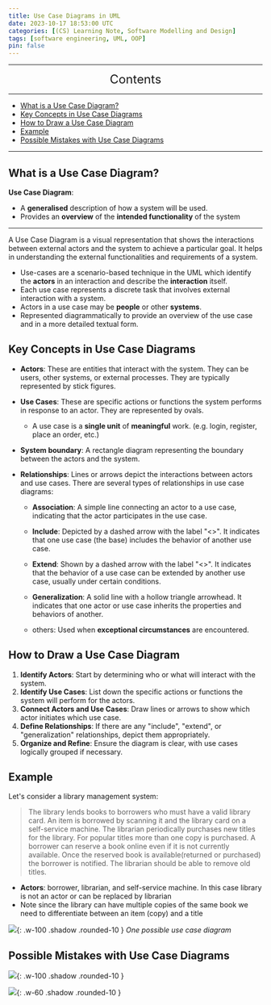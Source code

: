 ```yaml
---
title: Use Case Diagrams in UML
date: 2023-10-17 18:53:00 UTC
categories: [(CS) Learning Note, Software Modelling and Design]
tags: [software engineering, UML, OOP]
pin: false
---
```


---
<center><font size='5'> Contents </font></center>

---

<!-- TOC -->
  * [What is a Use Case Diagram?](#what-is-a-use-case-diagram)
  * [Key Concepts in Use Case Diagrams](#key-concepts-in-use-case-diagrams)
  * [How to Draw a Use Case Diagram](#how-to-draw-a-use-case-diagram)
  * [Example](#example)
  * [Possible Mistakes with Use Case Diagrams](#possible-mistakes-with-use-case-diagrams)
<!-- TOC -->

---

## What is a Use Case Diagram?

**Use Case Diagram**:
- A **generalised** description of how a system will be used.
- Provides an **overview** of the **intended functionality** of the system

---

A Use Case Diagram is a visual representation that shows the interactions between external actors and the system to achieve a particular goal. It helps in understanding the external functionalities and requirements of a system.

- Use-cases are a scenario-based technique in the UML which identify the **actors** in an interaction and describe the **interaction** itself.
- Each use case represents a discrete task that involves external interaction with a system.
- Actors in a use case may be **people** or other **systems**.
- Represented diagrammatically to provide an overview of the use case and in a more detailed textual form.

## Key Concepts in Use Case Diagrams

- **Actors**: These are entities that interact with the system. They can be users, other systems, or external processes. They are typically represented by stick figures.

- **Use Cases**: These are specific actions or functions the system performs in response to an actor. They are represented by ovals.
  - A use case is a **single unit** of **meaningful** work. (e.g. login, register, place an order, etc.)

- **System boundary**: A rectangle diagram representing the boundary between the actors and the system.

- **Relationships**: Lines or arrows depict the interactions between actors and use cases. There are several types of relationships in use case diagrams:

  - **Association**: A simple line connecting an actor to a use case, indicating that the actor participates in the use case.

  - **Include**: Depicted by a dashed arrow with the label "<<include>>". It indicates that one use case (the base) includes the behavior of another use case.

  - **Extend**: Shown by a dashed arrow with the label "<<extend>>". It indicates that the behavior of a use case can be extended by another use case, usually under certain conditions.

  - **Generalization**: A solid line with a hollow triangle arrowhead. It indicates that one actor or use case inherits the properties and behaviors of another.

  - others: Used when **exceptional circumstances** are encountered.

## How to Draw a Use Case Diagram

1. **Identify Actors**: Start by determining who or what will interact with the system.
2. **Identify Use Cases**: List down the specific actions or functions the system will perform for the actors.
3. **Connect Actors and Use Cases**: Draw lines or arrows to show which actor initiates which use case.
4. **Define Relationships**: If there are any "include", "extend", or "generalization" relationships, depict them appropriately.
5. **Organize and Refine**: Ensure the diagram is clear, with use cases logically grouped if necessary.

## Example

Let's consider a library management system:

> The library lends books to borrowers who must have a valid library card. An item is borrowed by scanning it and the library card on a self-service machine. The librarian periodically purchases new titles for the library. For popular titles more than one copy is purchased. A borrower can reserve a book online even if it is not currently available. Once the reserved book is available(returned or purchased) the borrower is notified. The librarian should be able to remove old titles.


- **Actors**: borrower, librarian, and self-service machine. In this case library is not an actor or can be replaced by librarian
- Note since the library can have multiple copies of the same book we need to differentiate between an item (copy) and a title

![](https://i.postimg.cc/y6TfJJyW/1696535555182.png){: .w-100 .shadow .rounded-10 }
_One possible use case diagram_

## Possible Mistakes with Use Case Diagrams

![](https://i.postimg.cc/FKnh9Nhp/ucu1.png){: .w-100 .shadow .rounded-10 }

![](https://i.postimg.cc/9QfqQXGw/ucu2.png){: .w-60 .shadow .rounded-10 }
